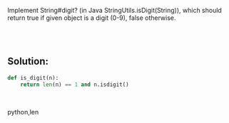 Implement String#digit? (in Java StringUtils.isDigit(String)), which should return true if given object is a digit (0-9), false otherwise.

<br><br>

## Solution:
```py
def is_digit(n):
    return len(n) == 1 and n.isdigit()
```

<br>

<tag>python,len<tag>